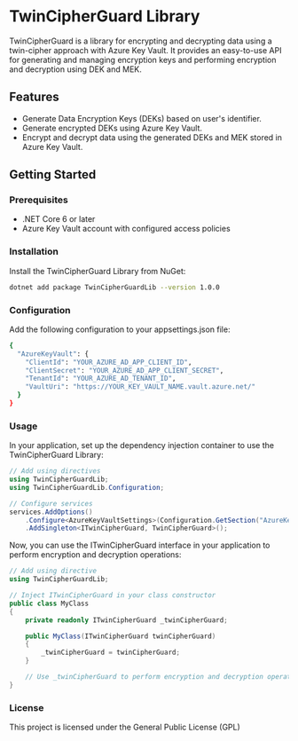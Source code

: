 # TwinCipherGuard Library

TwinCipherGuard is a library for encrypting and decrypting data using a twin-cipher approach with Azure Key Vault. It provides an easy-to-use API for generating and managing encryption keys and performing encryption and decryption using DEK and MEK. 

## Features

- Generate Data Encryption Keys (DEKs) based on user's identifier.
- Generate encrypted DEKs using Azure Key Vault.
- Encrypt and decrypt data using the generated DEKs and MEK stored in Azure Key Vault. 

## Getting Started

### Prerequisites

- .NET Core 6  or later
- Azure Key Vault account with configured access policies

### Installation

Install the TwinCipherGuard Library from NuGet:

```sh
dotnet add package TwinCipherGuardLib --version 1.0.0
```

### Configuration
Add the following configuration to your appsettings.json file:

```sh
{
  "AzureKeyVault": {
    "ClientId": "YOUR_AZURE_AD_APP_CLIENT_ID",
    "ClientSecret": "YOUR_AZURE_AD_APP_CLIENT_SECRET",
    "TenantId": "YOUR_AZURE_AD_TENANT_ID",
    "VaultUri": "https://YOUR_KEY_VAULT_NAME.vault.azure.net/"
  }
}
```

###  Usage
In your application, set up the dependency injection container to use the TwinCipherGuard Library:

```cs
// Add using directives
using TwinCipherGuardLib;
using TwinCipherGuardLib.Configuration;

// Configure services
services.AddOptions()
    .Configure<AzureKeyVaultSettings>(Configuration.GetSection("AzureKeyVault"))
    .AddSingleton<ITwinCipherGuard, TwinCipherGuard>();
```

Now, you can use the ITwinCipherGuard interface in your application to perform encryption and decryption operations:

```cs
// Add using directive
using TwinCipherGuardLib;

// Inject ITwinCipherGuard in your class constructor
public class MyClass
{
    private readonly ITwinCipherGuard _twinCipherGuard;

    public MyClass(ITwinCipherGuard twinCipherGuard)
    {
        _twinCipherGuard = twinCipherGuard;
    }

    // Use _twinCipherGuard to perform encryption and decryption operations
}
```


### License
This project is licensed under the General Public License (GPL)

